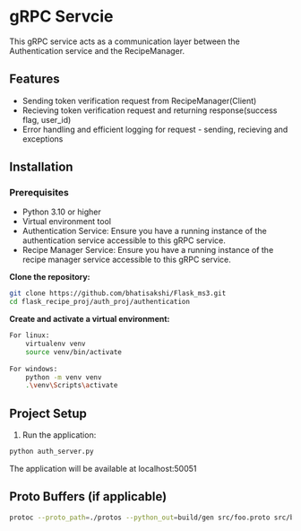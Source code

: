 # gRPC Servcie
This gRPC service acts as a communication layer between the Authentication service and the RecipeManager.


## Features
- Sending token verification request from RecipeManager(Client) 
- Recieving token verification request and returning response(success flag, user_id)
- Error handling and efficient logging for request - sending, recieving and exceptions


## Installation

### Prerequisites
- Python 3.10 or higher
- Virtual environment tool
- Authentication Service: 
Ensure you have a running instance of the authentication service accessible to this gRPC service.
- Recipe Manager Service: 
Ensure you have a running instance of the recipe manager service accessible to this gRPC service. 


**Clone the repository:**
```bash
git clone https://github.com/bhatisakshi/Flask_ms3.git
cd flask_recipe_proj/auth_proj/authentication
```

**Create and activate a virtual environment:**
```bash
For linux:
    virtualenv venv 
    source venv/bin/activate 
    
For windows:
    python -m venv venv
    .\venv\Scripts\activate
```


## Project Setup

1. Run the application:
```bash
python auth_server.py
```
The application will be available at localhost:50051


## Proto Buffers (if applicable)
```bash
protoc --proto_path=./protos --python_out=build/gen src/foo.proto src/bar/baz./protos
```
